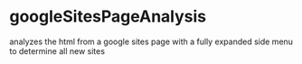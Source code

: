 # googleSitesPageAnalysis
analyzes the html from a google sites page with a fully expanded side menu to determine all new sites
